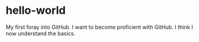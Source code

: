 # hello-world
My first foray into GitHub.
I want to become proficient with GitHub.
I think I now understand the basics.
